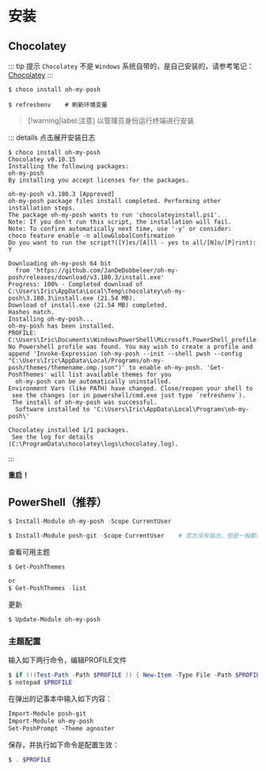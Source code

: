 # 安装

## Chocolatey

::: tip 提示
`Chocolatey` 不是 `Windows` 系统自带的，是自己安装的，请参考笔记：[Chocolatey](../../Chocolatey/README.md)
:::

```shell
$ choco install oh-my-posh

$ refreshenv    # 刷新环境变量
```

> [!warning|label:注意]
> 以管理员身份运行终端进行安装


::: details 点击展开安装日志

```shell
$ choco install oh-my-posh
Chocolatey v0.10.15
Installing the following packages:
oh-my-posh
By installing you accept licenses for the packages.

oh-my-posh v3.180.3 [Approved]
oh-my-posh package files install completed. Performing other installation steps.
The package oh-my-posh wants to run 'chocolateyinstall.ps1'.
Note: If you don't run this script, the installation will fail.
Note: To confirm automatically next time, use '-y' or consider:
choco feature enable -n allowGlobalConfirmation
Do you want to run the script?([Y]es/[A]ll - yes to all/[N]o/[P]rint): Y

Downloading oh-my-posh 64 bit
  from 'https://github.com/JanDeDobbeleer/oh-my-posh/releases/download/v3.180.3/install.exe'
Progress: 100% - Completed download of C:\Users\Iric\AppData\Local\Temp\chocolatey\oh-my-posh\3.180.3\install.exe (21.54 MB).
Download of install.exe (21.54 MB) completed.
Hashes match.
Installing oh-my-posh...
oh-my-posh has been installed.
PROFILE: C:\Users\Iric\Documents\WindowsPowerShell\Microsoft.PowerShell_profile.ps1
No Powershell profile was found. You may wish to create a profile and append 'Invoke-Expression (oh-my-posh --init --shell pwsh --config "C:\Users\Iric\AppData\Local/Programs/oh-my-posh/themes/themename.omp.json")' to enable oh-my-posh. 'Get-PoshThemes' will list available themes for you
  oh-my-posh can be automatically uninstalled.
Environment Vars (like PATH) have changed. Close/reopen your shell to
 see the changes (or in powershell/cmd.exe just type `refreshenv`).
 The install of oh-my-posh was successful.
  Software installed to 'C:\Users\Iric\AppData\Local\Programs\oh-my-posh\'

Chocolatey installed 1/1 packages.
 See the log for details (C:\ProgramData\chocolatey\logs\chocolatey.log).
```

:::

**重启！**

## PowerShell（推荐）

```powershell
$ Install-Module oh-my-posh -Scope CurrentUser

$ Install-Module posh-git -Scope CurrentUser    # 官方没有指出，但是一般都要安装git集成
```

查看可用主题

```powershell
$ Get-PoshThemes

or
$ Get-PoshThemes -list
```

更新

```powershell
$ Update-Module oh-my-posh
```

### 主题配置

输入如下两行命令，编辑PROFILE文件

```powershell
$ if (!(Test-Path -Path $PROFILE )) { New-Item -Type File -Path $PROFILE -Force }
$ notepad $PROFILE
```

在弹出的记事本中输入如下内容：

```txt
Import-Module posh-git
Import-Module oh-my-posh
Set-PoshPrompt -Theme agnoster
```
保存，并执行如下命令是配置生效：

```powershell
$ . $PROFILE
```